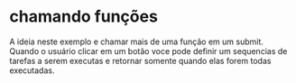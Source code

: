 # chamando funções
A ideia neste exemplo e chamar mais de uma função em um submit. Quando o usuário clicar em um botão voce pode definir um sequencias de tarefas a serem executas e retornar somente quando elas forem todas executadas.
